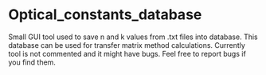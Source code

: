 # Optical_constants_database

Small GUI tool used to save n and k values from .txt files into database.
This database can be used for transfer matrix method calculations.
Currently tool is not commented and it might have bugs. 
Feel free to report bugs if you find them.
